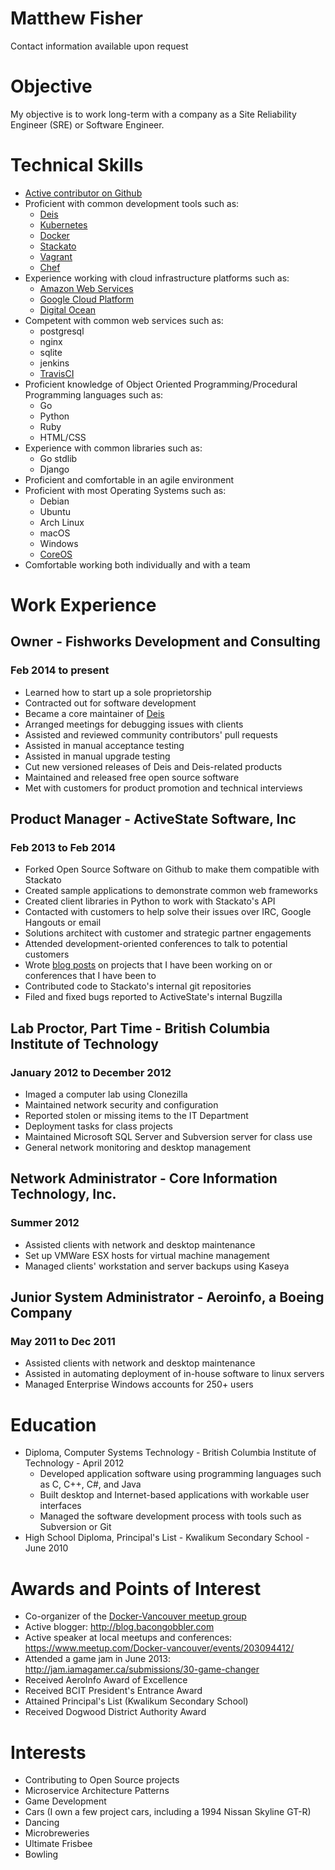 Matthew Fisher
==============

Contact information available upon request

# Objective

My objective is to work long-term with a company as a Site Reliability Engineer (SRE) or Software Engineer.

# Technical Skills

* [Active contributor on Github](http://github.com/bacongobbler)
* Proficient with common development tools such as:
    * [Deis](https://deis.com)
    * [Kubernetes](http://kubernetes.io/)
    * [Docker](https://www.docker.com/)
    * [Stackato](http://www.activestate.com/stackato)
    * [Vagrant](http://www.vagrantup.com/)
    * [Chef](http://www.opscode.com/)
* Experience working with cloud infrastructure platforms such as:
    * [Amazon Web Services](http://aws.amazon.com/)
    * [Google Cloud Platform](https://cloud.google.com/)
    * [Digital Ocean](https://www.digitalocean.com/)
* Competent with common web services such as:
    * postgresql
    * nginx
    * sqlite
    * jenkins
    * [TravisCI](https://travis-ci.org/)
* Proficient knowledge of Object Oriented Programming/Procedural Programming languages such as:
    * Go
    * Python
    * Ruby
    * HTML/CSS
* Experience with common libraries such as:
    * Go stdlib
    * Django
* Proficient and comfortable in an agile environment
* Proficient with most Operating Systems such as:
    * Debian
    * Ubuntu
    * Arch Linux
    * macOS
    * Windows
    * [CoreOS](https://coreos.com)
* Comfortable working both individually and with a team

# Work Experience

## Owner - Fishworks Development and Consulting
### Feb 2014 to present

* Learned how to start up a sole proprietorship
* Contracted out for software development
* Became a core maintainer of [Deis](https://deis.com/)
* Arranged meetings for debugging issues with clients
* Assisted and reviewed community contributors' pull requests
* Assisted in manual acceptance testing
* Assisted in manual upgrade testing
* Cut new versioned releases of Deis and Deis-related products
* Maintained and released free open source software
* Met with customers for product promotion and technical interviews

## Product Manager - ActiveState Software, Inc
### Feb 2013 to Feb 2014

* Forked Open Source Software on Github to make them compatible with Stackato
* Created sample applications to demonstrate common web frameworks
* Created client libraries in Python to work with Stackato's API
* Contacted with customers to help solve their issues over IRC, Google Hangouts or email
* Solutions architect with customer and strategic partner engagements
* Attended development-oriented conferences to talk to potential customers
* Wrote [blog posts](http://www.activestate.com/blog/authors/matthewf) on projects that I have been working on or conferences that I have been to
* Contributed code to Stackato's internal git repositories
* Filed and fixed bugs reported to ActiveState's internal Bugzilla

## Lab Proctor, Part Time - British Columbia Institute of Technology
### January 2012 to December 2012

* Imaged a computer lab using Clonezilla
* Maintained network security and configuration
* Reported stolen or missing items to the IT Department
* Deployment tasks for class projects
* Maintained Microsoft SQL Server and Subversion server for class use
* General network monitoring and desktop management

## Network Administrator - Core Information Technology, Inc.
### Summer 2012

* Assisted clients with network and desktop maintenance
* Set up VMWare ESX hosts for virtual machine management
* Managed clients' workstation and server backups using Kaseya

## Junior System Administrator - Aeroinfo, a Boeing Company
### May 2011 to Dec 2011

* Assisted clients with network and desktop maintenance
* Assisted in automating deployment of in-house software to linux servers
* Managed Enterprise Windows accounts for 250+ users

# Education

* Diploma, Computer Systems Technology - British Columbia Institute of Technology - April 2012
    * Developed application software using programming languages such as C, C++, C#, and Java
    * Built desktop and Internet-based applications with workable user interfaces
    * Managed the software development process with tools such as Subversion or Git
* High School Diploma, Principal's List - Kwalikum Secondary School - June 2010

# Awards and Points of Interest

* Co-organizer of the [Docker-Vancouver meetup group](http://www.meetup.com/Docker-vancouver/)
* Active blogger: http://blog.bacongobbler.com
* Active speaker at local meetups and conferences: https://www.meetup.com/Docker-vancouver/events/203094412/
* Attended a game jam in June 2013: http://jam.iamagamer.ca/submissions/30-game-changer
* Received AeroInfo Award of Excellence
* Received BCIT President's Entrance Award
* Attained Principal's List (Kwalikum Secondary School)
* Received Dogwood District Authority Award

# Interests

* Contributing to Open Source projects
* Microservice Architecture Patterns
* Game Development
* Cars (I own a few project cars, including a 1994 Nissan Skyline GT-R)
* Dancing
* Microbreweries
* Ultimate Frisbee
* Bowling
